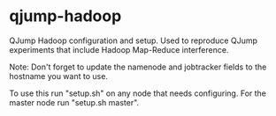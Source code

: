 # qjump-hadoop
QJump Hadoop configuration and setup. Used to reproduce QJump experiments that include Hadoop Map-Reduce interference. 

Note: Don't forget to update the namenode and jobtracker fields to the hostname you want to use.

To use this run "setup.sh" on any node that needs configuring. For the master node run "setup.sh master". 


